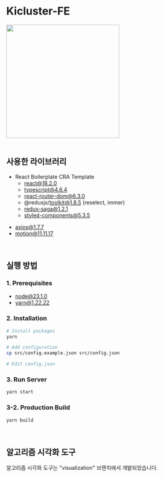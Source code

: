 # Kicluster-FE
<img src="https://github.com/user-attachments/assets/da61a81b-a337-4b61-a25d-4abd944f12c2" width=300 />
<br/><br/>

## 사용한 라이브러리

* React Boilerplate CRA Template
  * react@18.2.0
  * typescript@4.6.4
  * react-router-dom@6.3.0
  * @reduxjs/toolkit@1.8.5 (reselect, immer)
  * redux-saga@1.2.1
  * styled-components@5.3.5
- axios@1.7.7
- motion@11.11.17
<br/>

## 실행 방법

### 1. Prerequisites

- node@23.1.0
- yarn@1.22.22

### 2. Installation

```sh
# Install packages
yarn

# Add configuration
cp src/config.example.json src/config.json

# Edit config.json
```

### 3. Run Server
```sh
yarn start
```

### 3-2. Production Build
```sh
yarn build
```
<br/>

## 알고리즘 시각화 도구

알고리즘 시각화 도구는 "visualization" 브랜치에서 개발되었습니다.
